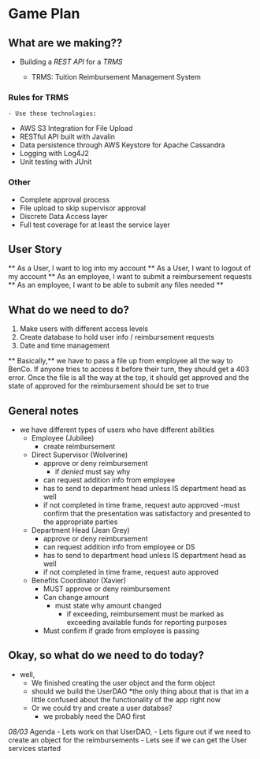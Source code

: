 # Game Plan

## What are we making??

* Building a *REST API* for a *TRMS*

	- TRMS: Tuition Reimbursement Management System
	
### Rules for TRMS

	- Use these technologies:
	
* AWS S3 Integration for File Upload
* RESTful API built with Javalin
* Data persistence through AWS Keystore for Apache Cassandra
* Logging with Log4J2
* Unit testing with JUnit


### Other

* Complete approval process
* File upload to skip supervisor approval
* Discrete Data Access layer
* Full test coverage for at least the service layer




## User Story
** As a User, I want to log into my account
** As a User, I want to logout of my account
** As an employee, I want to submit a reimbursement requests
** As an employee, I want to be able to submit any files needed 
** 


## What do we need to do?

1. Make users with different access levels
2. Create database to hold user info / reimbursement requests
3. Date and time management


** Basically,** we have to pass a file up from employee all the way to BenCo. If anyone tries to access it before their turn, they should get a 403 error. Once the file is all the way at the top, it should get approved and the state of approved for the reimbursement should be set to true 



## General notes

- we have different types of users who have different abilities
	* Employee (Jubilee)
		- create reimbursement 
	* Direct Supervisor (Wolverine)
		- approve or deny reimbursement
			- if *denied* must say why
		- can request addition info from employee
		- has to send to department head unless IS department head as well
		- if not completed in time frame, request auto approved
		-must confirm that the presentation was satisfactory and presented 			to the appropriate parties
	* Department Head (Jean Grey)
		- approve or deny reimbursement
		- can request addition info from employee or DS
		- has to send to department head unless IS department head as well
		- if not completed in time frame, request auto approved
	* Benefits Coordinator (Xavier)
		- MUST approve or deny reimbursement
		- Can change amount
			- must state why amount changed
				- if exceeding, reimbursement must be marked as exceeding 					available funds for reporting purposes
		- Must confirm if grade from employee is passing
		
		
## Okay, so what do we need to do today?
* well, 
	-  We finished creating the user object and the form object
	- should we build the UserDAO
		*the only thing about that is that im a little confused 			about the functionality of the app right now
	- Or we could try and create a user databse?
		* we probably need the DAO first 
		
		
*08/03*
	Agenda
		- Lets work on that UserDAO,
		- Lets figure out if we need to create an object for
			the reimbursements
		- Lets see if we can get the User services started
		
	
	





